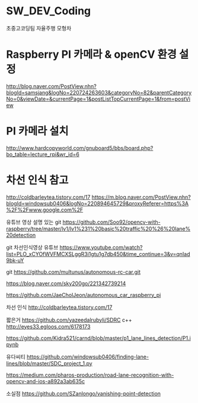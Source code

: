 # SW_DEV_Coding

초중고코딩팀 자율주행 모형차


# Raspberry PI 카메라 & openCV 환경 설정 
http://blog.naver.com/PostView.nhn?blogId=samsjang&logNo=220724263603&categoryNo=82&parentCategoryNo=0&viewDate=&currentPage=1&postListTopCurrentPage=1&from=postView

# PI 카메라 설치
http://www.hardcopyworld.com/gnuboard5/bbs/board.php?bo_table=lecture_rpi&wr_id=6


# 차선 인식 참고
http://coldbarleytea.tistory.com/17
https://m.blog.naver.com/PostView.nhn?blogId=windowsub0406&logNo=220894645729&proxyReferer=https%3A%2F%2Fwww.google.com%2F

유튜브 영상 설명 있는 git
https://github.com/Soo92/opencv-with-raspberry/tree/master/lv1/lv1%231%20basic%20traffic%20%26%20lane%20detection

git 차선인식영상 유튜브
https://www.youtube.com/watch?list=PLO_xCYOfWVFMCXSLggR3i1gtu1g7db450&time_continue=3&v=qnIad9bk-uY


git
https://github.com/multunus/autonomous-rc-car.git

https://blog.naver.com/sky200go/221342739214


https://github.com/JaeCholJeon/autonomous_car_raspberry_pi

차선 인식 
http://coldbarleytea.tistory.com/17

짧은거
https://github.com/yazeedalrubyli/SDRC
c++
http://eyes33.egloos.com/6178173

https://github.com/Kidra521/carnd/blob/master/p1_lane_lines_detection/P1.ipynb


유다씨티
https://github.com/windowsub0406/finding-lane-lines/blob/master/SDC_project_1.py

https://medium.com/pharos-production/road-lane-recognition-with-opencv-and-ios-a892a3ab635c



소실점
https://github.com/SZanlongo/vanishing-point-detection

